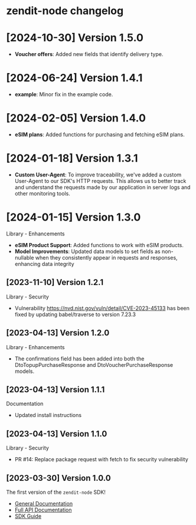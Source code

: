 zendit-node changelog
=====================

# [2024-10-30] Version 1.5.0

- **Voucher offers**: Added new fields that identify delivery type.

# [2024-06-24] Version 1.4.1

- **example**: Minor fix in the example code.

# [2024-02-05] Version 1.4.0

- **eSIM plans**: Added functions for purchasing and fetching eSIM plans.

# [2024-01-18] Version 1.3.1

- **Custom User-Agent**: To improve traceability, we've added a custom User-Agent to our SDK's HTTP requests.
  This allows us to better track and understand the requests made by our application in server logs and other monitoring tools.

# [2024-01-15] Version 1.3.0

Library - Enhancements

- **eSIM Product Support**: Added functions to work with eSIM products.
- **Model Improvements**: Updated data models to set fields as non-nullable when they consistently appear in requests and responses, enhancing data integrity

[2023-11-10] Version 1.2.1
--------------------------------

Library - Security

- Vulnerability https://nvd.nist.gov/vuln/detail/CVE-2023-45133 has been fixed by updating babel/traverse to version 7.23.3

[2023-04-13] Version 1.2.0
--------------------------------

Library - Enhancements

- The confirmations field has been added into both the DtoTopupPurchaseResponse and DtoVoucherPurchaseResponse models.

[2023-04-13] Version 1.1.1
--------------------------------

Documentation

- Updated install instructions

[2023-04-13] Version 1.1.0
--------------------------------

Library - Security

- PR #14: Replace package request with fetch to fix security vulnerability

[2023-03-30] Version 1.0.0
--------------------------------
The first version of the `zendit-node` SDK!

- [General Documentation](https://developers.zendit.io)
- [Full API Documentation](https://developers.zendit.io/api)
- [SDK Guide](SDK-GUIDE.md)